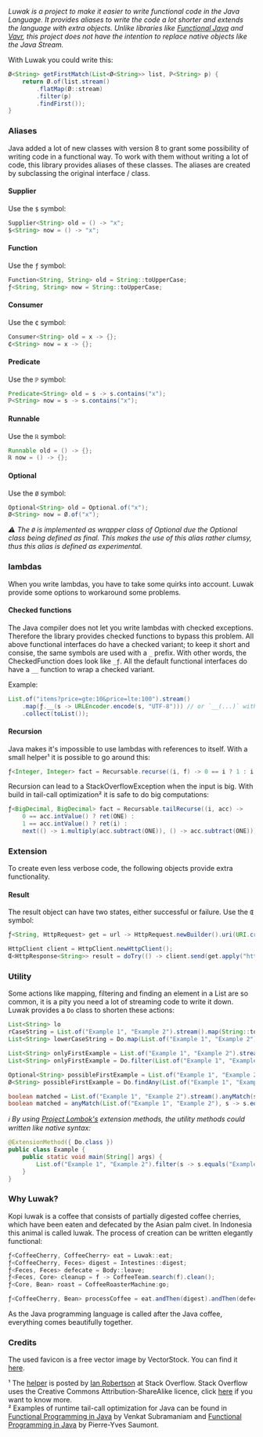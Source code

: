 _Luwak is a project to make it easier to write functional code in the Java Language. It provides aliases to write the code a lot shorter and extends the language with extra objects. Unlike libraries like [Functional Java](https://www.functionaljava.org) and [Vavr](https://www.vavr.io), this project does not have the intention to replace native objects like the Java Stream._

With Luwak you could write this:
```java
Ø<String> getFirstMatch(List<Ø<String>> list, ℙ<String> p) {
    return Ø.of(list.stream()
        .flatMap(Ø::stream)
        .filter(p)
        .findFirst());
}
```

### Aliases

Java added a lot of new classes with version 8 to grant some possibility of writing code in a functional way. To work with them without writing a lot of code, this library provides aliases of these classes. The aliases are created by subclassing the original interface / class.

#### Supplier
Use the `$` symbol:
```java
Supplier<String> old = () -> "x";
$<String> now = () -> "x";
```

#### Function
Use the `ƒ` symbol:
```java
Function<String, String> old = String::toUpperCase;
ƒ<String, String> now = String::toUpperCase;
```
#### Consumer
Use the `₵` symbol:
```java
Consumer<String> old = x -> {};
₵<String> now = x -> {};
```

#### Predicate
Use the `ℙ` symbol:
```java
Predicate<String> old = s -> s.contains("x");
ℙ<String> now = s -> s.contains("x");
```

#### Runnable
Use the `ℝ` symbol:
```java
Runnable old = () -> {};
ℝ now = () -> {};
```

#### Optional
Use the `Ø` symbol:
```java
Optional<String> old = Optional.of("x");
Ø<String> now = Ø.of("x");
```
_:warning: The `Ø` is implemented as wrapper class of Optional due the Optional class being defined as final. This makes the use of this alias rather clumsy, thus this alias is defined as experimental._

### lambdas
When you write lambdas, you have to take some quirks into account. Luwak provide some options to workaround some problems.

#### Checked functions
The Java compiler does not let you write lambdas with checked exceptions. Therefore the library provides checked functions to bypass this problem. All above functional interfaces do have a checked variant; to keep it short and consise, the same symbols are used with a `_` prefix. With other words, the CheckedFunction does look like `_ƒ`. All the default functional interfaces do have a `__` function to wrap a checked variant.

Example:
```java
List.of("items?price=gte:10&price=lte:100").stream()
    .map(ƒ.__(s -> URLEncoder.encode(s, "UTF-8"))) // or `__(...)` with a static import
    .collect(toList());
```

#### Recursion
Java makes it's impossible to use lambdas with references to itself. With a small helper¹ it is possible to go around this:
```java
ƒ<Integer, Integer> fact = Recursable.recurse((i, f) -> 0 == i ? 1 : i * f.apply(i - 1, f));
```

Recursion can lead to a StackOverflowException when the input is big. With build in tail-call optimization² it is safe to do big computations:
```java
ƒ<BigDecimal, BigDecimal> fact = Recursable.tailRecurse((i, acc) ->
    0 == acc.intValue() ? ret(ONE) :
    1 == acc.intValue() ? ret(i) :
    next(() -> i.multiply(acc.subtract(ONE)), () -> acc.subtract(ONE)));
```

### Extension
To create even less verbose code, the following objects provide extra functionality.

#### Result
The result object can have two states, either successful or failure. Use the `Œ` symbol:
```java
ƒ<String, HttpRequest> get = url -> HttpRequest.newBuilder().uri(URI.create(url)).GET().build();

HttpClient client = HttpClient.newHttpClient();
Œ<HttpResponse<String>> result = doTry(() -> client.send(get.apply("http://openjdk.java.net/"), ofString()));
```

### Utility
Some actions like mapping, filtering and finding an element in a List are so common, it is a pity you need a lot of streaming code to write it down. Luwak provides a `Do` class to shorten these actions:
```java
List<String> lo
rCaseString = List.of("Example 1", "Example 2").stream().map(String::toLowerCase).collect(Collectors.toList());
List<String> lowerCaseString = Do.map(List.of("Example 1", "Example 2"), String::toLowerCase);

List<String> onlyFirstExample = List.of("Example 1", "Example 2").stream().filter(s -> s.equals("Example 1")).collect(Collectors.toList());
List<String> onlyFirstExample = Do.filter(List.of("Example 1", "Example 2"), s -> s.equals("Example 1"));

Optional<String> possibleFirstExample = List.of("Example 1", "Example 2").stream().filter(s -> s.equals("Example 1")).findAny();
Ø<String> possibleFirstExample = Do.findAny(List.of("Example 1", "Example 2"), s -> s.equals("Example 1"));

boolean matched = List.of("Example 1", "Example 2").stream().anyMatch(s -> s.equals("Example 1"));
boolean matched = anyMatch(List.of("Example 1", "Example 2"), s -> s.equals("Example 1")); // by importing `Do` statically
```

_:information_source: By using [Project Lombok's](https://projectlombok.org) extension methods, the utility methods could written like native syntax:_
```java
@ExtensionMethod({ Do.class })
public class Example {
    public static void main(String[] args) {
        List.of("Example 1", "Example 2").filter(s -> s.equals("Example 1"));
    }
}
```

### Why Luwak?
Kopi luwak is a coffee that consists of partially digested coffee cherries, which have been eaten and defecated by the Asian palm civet. In Indonesia this animal is called luwak. The process of creation can be written elegantly functional:
```java
ƒ<CoffeeCherry, CoffeeCherry> eat = Luwak::eat;
ƒ<CoffeeCherry, Feces> digest = Intestines::digest;
ƒ<Feces, Feces> defecate = Body::leave;
ƒ<Feces, Core> cleanup = f -> CoffeeTeam.search(f).clean();
ƒ<Core, Bean> roast = CoffeeRoasterMachine:go;

ƒ<CoffeeCherry, Bean> processCoffee = eat.andThen(digest).andThen(defecate).andThen(cleanup).andThen(roast).apply(new CoffeeCherry());
```
As the Java programming language is called after the Java coffee, everything comes beautifully together.

### Credits
The used favicon is a free vector image by VectorStock. You can find it [here](https://www.vectorstock.com/royalty-free-vector/asian-palm-civet-head-face-vector-33880719).

¹ The [helper](https://stackoverflow.com/a/35997193/2049986) is posted by [Ian Robertson](https://stackoverflow.com/users/333675/ian-robertson) at Stack Overflow. Stack Overflow uses the Creative Commons Attribution-ShareAlike licence, click [here](https://stackoverflow.com/help/licensing) if you want to know more.  
² Examples of runtime tail-call optimization for Java can be found in [Functional Programming in Java](http://www.r-5.org/files/books/computers/languages/java/style/Venkat_Subramaniam-Functional_Programming_in_Java-EN.pdf) by Venkat Subramaniam and [Functional Programming in Java](https://www.manning.com/books/functional-programming-in-java) by Pierre-Yves Saumont.
